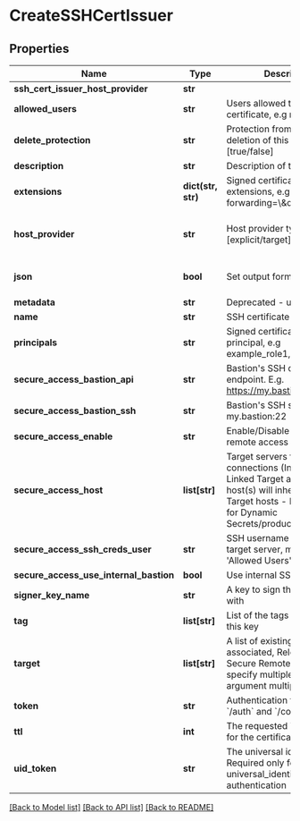 # CreateSSHCertIssuer

## Properties
Name | Type | Description | Notes
------------ | ------------- | ------------- | -------------
**ssh_cert_issuer_host_provider** | **str** |  | [optional] 
**allowed_users** | **str** | Users allowed to fetch the certificate, e.g root,ubuntu | 
**delete_protection** | **str** | Protection from accidental deletion of this item [true/false] | [optional] 
**description** | **str** | Description of the object | [optional] 
**extensions** | **dict(str, str)** | Signed certificates with extensions, e.g permit-port-forwarding&#x3D;\\\&quot;\\\&quot; | [optional] 
**host_provider** | **str** | Host provider type [explicit/target] | [optional] [default to 'explicit']
**json** | **bool** | Set output format to JSON | [optional] [default to False]
**metadata** | **str** | Deprecated - use description | [optional] 
**name** | **str** | SSH certificate issuer name | 
**principals** | **str** | Signed certificates with principal, e.g example_role1,example_role2 | [optional] 
**secure_access_bastion_api** | **str** | Bastion&#39;s SSH control API endpoint. E.g. https://my.bastion:9900 | [optional] 
**secure_access_bastion_ssh** | **str** | Bastion&#39;s SSH server. E.g. my.bastion:22 | [optional] 
**secure_access_enable** | **str** | Enable/Disable secure remote access [true/false] | [optional] 
**secure_access_host** | **list[str]** | Target servers for connections (In case of Linked Target association, host(s) will inherit Linked Target hosts - Relevant only for Dynamic Secrets/producers) | [optional] 
**secure_access_ssh_creds_user** | **str** | SSH username to connect to target server, must be in &#39;Allowed Users&#39; list | [optional] 
**secure_access_use_internal_bastion** | **bool** | Use internal SSH Bastion | [optional] 
**signer_key_name** | **str** | A key to sign the certificate with | 
**tag** | **list[str]** | List of the tags attached to this key | [optional] 
**target** | **list[str]** | A list of existing targets to be associated, Relevant only for Secure Remote Access, To specify multiple targets use argument multiple times | [optional] 
**token** | **str** | Authentication token (see &#x60;/auth&#x60; and &#x60;/configure&#x60;) | [optional] 
**ttl** | **int** | The requested Time To Live for the certificate, in seconds | 
**uid_token** | **str** | The universal identity token, Required only for universal_identity authentication | [optional] 

[[Back to Model list]](../README.md#documentation-for-models) [[Back to API list]](../README.md#documentation-for-api-endpoints) [[Back to README]](../README.md)


